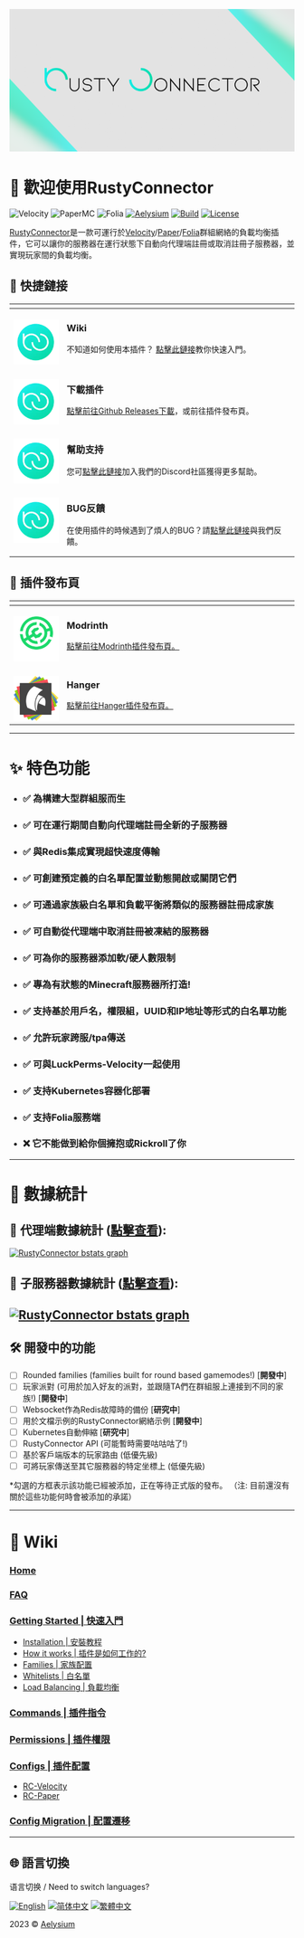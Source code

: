 ![Aelysium Wordmark Image](https://github.com/Aelysium-Group/.github/blob/main/images/rustyconnector-wordmark.png?raw=true)

# 👋 歡迎使用RustyConnector
![Velocity](https://flat.badgen.net/badge/Velocity/3.1.1%20-%203.2.0/1197d1?icon=dockbit)
![PaperMC](https://flat.badgen.net/badge/Paper/1.16%20-%201.20.1/F96854?icon=telegram)
![Folia](https://flat.badgen.net/badge/Folia/Supported/E004BC?icon=maven)
[![Aelysium](https://flat.badgen.net/badge/Discord/Aelysium/5865F2?icon=discord)](https://join.aelysium.group/)
[![Build](https://flat.badgen.net/github/release/Aelysium-Group/rusty-connector?label=Latest%20Stable%20Release&icon=maven)](https://github.com/Aelysium-Group/rusty-connector/releases)
[![License](https://flat.badgen.net/badge/License/MIT/5865F2)](https://github.com/Aelysium-Group/rusty-connector/blob/main/LICENSE)

[RustyConnector]是一款可運行於[Velocity]/[Paper]/[Folia]群組網絡的負載均衡插件，它可以讓你的服務器在運行狀態下自動向代理端註冊或取消註冊子服務器，並實現玩家間的負載均衡。

<!-- Table-1 -->
<table>
<thead>
<tr>
<th width="2000" colspan="2">
</th>
</tr>
<h2>🧭 快捷鏈接</h2>
</thead>
<tbody>
<tr>
  <td width="80" align="center" valign="top">
    <br>
    <a href="https://github.com/Aelysium-Group/rusty-connector/wiki"><img src="../images/logo/rc-logo.webp"></a>
  </td>
  <td valign="top">
    <h3>Wiki</h3>
   <p>
      不知道如何使用本插件？ <a href="https://github.com/Aelysium-Group/rusty-connector/wiki">點擊此鏈接</a>教你快速入門。
    </p>
  </td>
</tr>
<tr>
  <td width="80" align="center" valign="top">
    <br>
    <a href="https://github.com/Aelysium-Group/rusty-connector/releases"><img src="../images/logo/rc-logo.webp"></a>
  </td>
  <td valign="top">
  <h3>下載插件</h3>
    <p>
      <a href="https://github.com/Aelysium-Group/rusty-connector/releases">點擊前往Github Releases下載</a>，或前往插件發布頁。
    </p>
  </td>
</tr>
<tr>
  <td width="80" align="center" valign="top">
    <br>
    <a href="https://join.aelysium.group"><img src="../images/logo/rc-logo.webp"></a>
  </td>
  <td>
  <h3>幫助支持</h3>
    <p>
      您可<a href="https://join.aelysium.group">點擊此鏈接</a>加入我們的Discord社區獲得更多幫助。
    </p>
  </td>
</tr>
<tr>
  <td width="80" align="center" valign="top">
    <br>
    <a href="https://github.com/Aelysium-Group/rusty-connector/issues"><img src="../images/logo/rc-logo.webp"></a>
  </td>
  <td>
  <h3>BUG反饋</h3>
    <p>
      在使用插件的時候遇到了煩人的BUG？請<a href="https://github.com/Aelysium-Group/rusty-connector/issues">點擊此鏈接</a>與我們反饋。
    </p>
  </td>
</tr>
</tbody>
</table>

<!-- Table-2 -->
<table>
<thead>
<tr>
<th width="2000" colspan="2">
</th>
</tr>
<h2>🚀 插件發布頁</h2>
</thead>
<tbody>
<tr>
  <td width="80" align="center" valign="top">
    <br>
    <a href="https://modrinth.com/plugin/rustyconnector"><img src="../images/logo/modrinth.svg"></a>
  </td>
  <td valign="top">
    <h3>Modrinth</h3>
    <p>
      <a href="https://modrinth.com/plugin/rustyconnector">點擊前往Modrinth插件發布頁。</a>
    </p>
  </td>
</tr>
<tr>
  <td width="80" align="center" valign="top">
    <br>
    <a href="https://hangar.papermc.io/nathan-i-martin/RustyConnector"><img src="../images/logo/hanger.svg"></a>
  </td>
  <td valign="top">
    <h3>Hanger</h3>
    <p>
      <a href="https://hangar.papermc.io/nathan-i-martin/RustyConnector">點擊前往Hanger插件發布頁。</a>
    </p>
  </td>
</tr>
</tbody>
</table>

---
# ✨ 特色功能
- ### ✅ 為構建大型群組服而生
- ### ✅ 可在運行期間自動向代理端註冊全新的子服務器
- ### ✅ 與Redis集成實現超快速度傳輸
- ### ✅ 可創建預定義的白名單配置並動態開啟或關閉它們
- ### ✅ 可通過家族級白名單和負載平衡將類似的服務器註冊成家族
- ### ✅ 可自動從代理端中取消註冊被凍結的服務器
- ### ✅ 可為你的服務器添加軟/硬人數限制
- ### ✅ 專為有狀態的Minecraft服務器所打造!
- ### ✅ 支持基於用戶名，權限組，UUID和IP地址等形式的白名單功能
- ### ✅ 允許玩家跨服/tpa傳送
- ### ✅ 可與LuckPerms-Velocity一起使用
- ### ✅ 支持Kubernetes容器化部署
- ### ✅ 支持Folia服務端
- ### ❌ 它不能做到給你個擁抱或Rickroll了你

---
# 🎨 數據統計

## 🌌 代理端數據統計 ([點擊查看](https://bstats.org/plugin/velocity/RustyConnector/17972)):
[![RustyConnector bstats graph](https://bstats.org/signatures/velocity/RustyConnector.svg)](https://bstats.org/signatures/velocity/RustyConnector.svg)
## 🌌 子服務器數據統計 ([點擊查看](https://bstats.org/plugin/bukkit/RustyConnector/17973)):
[![RustyConnector bstats graph](https://bstats.org/signatures/bukkit/RustyConnector.svg)](https://bstats.org/signatures/bukkit/RustyConnector.svg)
---
## 🛠 開發中的功能
- [ ] Rounded families (families built for round based gamemodes!) [__開發中__]
- [ ] 玩家派對 (可用於加入好友的派對，並跟隨TA們在群組服上連接到不同的家族!) [__開發中__]
- [ ] Websocket作為Redis故障時的備份 [__研究中__]
- [ ] 用於文檔示例的RustyConnector網絡示例 [__開發中__]
- [ ] Kubernetes自動伸縮 [__研究中__]
- [ ] RustyConnector API (可能暫時需要咕咕咕了!)
- [ ] 基於客戶端版本的玩家路由 (低優先級)
- [ ] 可將玩家傳送至其它服務器的特定坐標上 (低優先級)

\*勾選的方框表示該功能已經被添加，正在等待正式版的發布。 （注: 目前還沒有關於這些功能何時會被添加的承諾）

---
# 📖 Wiki
### [Home](https://github.com/Aelysium-Group/rusty-connector/wiki)
### [FAQ](https://github.com/Aelysium-Group/rusty-connector/wiki#faq)
### [Getting Started | 快速入門](https://github.com/Aelysium-Group/rusty-connector/wiki/Getting-Started-(First-Time))
  - [Installation | 安裝教程](https://github.com/Aelysium-Group/rusty-connector/wiki/Getting-Started-(First-Time))
  - [How it works | 插件是如何工作的?](https://github.com/Aelysium-Group/rusty-connector/wiki/Getting-Started-(First-Time)#how-it-works)
  - [Families | 家族配置](https://github.com/Aelysium-Group/rusty-connector/wiki/Family)
  - [Whitelists | 白名單](https://github.com/Aelysium-Group/rusty-connector/wiki/Whitelist)
  - [Load Balancing | 負載均衡](https://github.com/Aelysium-Group/rusty-connector/wiki/Family#load-balancing)
### [Commands | 插件指令](https://github.com/Aelysium-Group/rusty-connector/wiki/Commands)
### [Permissions | 插件權限](https://github.com/Aelysium-Group/rusty-connector/wiki/Permissions)
### [Configs | 插件配置](https://github.com/Aelysium-Group/rusty-connector/wiki/Config-Migration)
  - [RC-Velocity](https://github.com/Aelysium-Group/rusty-connector/wiki/Config-v2#rc-velocity)
  - [RC-Paper](https://github.com/Aelysium-Group/rusty-connector/wiki/Config-v2#rc-paper)
### [Config Migration | 配置遷移](https://github.com/Aelysium-Group/rusty-connector/wiki/Config-Migration)

---
## 🌐 語言切換

语言切换 / Need to switch languages?

[![English](https://flat.badgen.net/badge/English/Click%20me/blue)](https://github.com/Aelysium-Group/rusty-connector/blob/main/README.md)
[![简体中文](https://flat.badgen.net/badge/简体中文/Click%20me/blue)](https://Aelysium-Group/rusty-connector/blob/main/blob/zh-hans/README.md)
[![繁體中文](https://flat.badgen.net/badge/繁體中文/Click%20me/blue)](https://github.com/Aelysium-Group/rusty-connector/blob/main/blob/zh-hant/README.md)

2023 © [Aelysium](https://www.aelysium.group)

<!-- URL LIST -->
[Folia]:https://github.com/PaperMC/Folia
[Paper]: https://papermc.io
[Velocity]: https://velocitypowered.com
[RustyConnector]: https://github.com/Aelysium-Group/rusty-connector